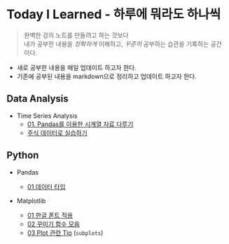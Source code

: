 # **Today I Learned - 하루에 뭐라도 하나씩**

> 완벽한 강의 노트를 만들려고 하는 것보다 <br>
내가 공부한 내용을 *정확하게* 이해하고, *꾸준히* 공부하는 습관을 기록하는 공간이다.

* 새로 공부한 내용을 매일 업데이트 하고자 한다. 
* 기존에 공부된 내용을 markdown으로 정리하고 업데이트 하고자 한다.

## **Data Analysis**
* Time Series Analysis 
    * [01. Pandas를 이용한 시계열 자료 다루기](Data_Analysis/Time_Series_Analysis/01_Time_Series_Data_with_Pandas.md)
    * [주식 데이터로 실습하기](Data_Analysis/Time_Series_Analysis/Exercise.ipynb)

## **Python**
* Pandas
    * [01 데이터 타입](Python/Pandas/01_Data_Type.md)
* Matplotlib  
    * [01 한글 폰트 적용](Python/Pandas/01_Plot_Font.md)
    * [02 꾸미기 함수 모음](Python/Pandas/02_Functions.md)
    * [03 Plot 관련 Tip](Python/Pandas/03_Tips.md)
    (`subplots`)

    <!-- * Seaborn -->
    <!-- * Plotly -->
